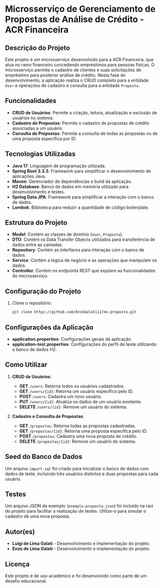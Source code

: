 # Microsserviço de Gerenciamento de Propostas de Análise de Crédito - ACR Financeira

## Descrição do Projeto

Este projeto é um microsserviço desenvolvido para a ACR Financeira, que atua no ramo financeiro concedendo empréstimos para pessoas físicas. O microsserviço permite o cadastro de clientes e suas solicitações de empréstimo para posterior análise de crédito. Nesta fase do desenvolvimento, a aplicação realiza o CRUD completo para a entidade `User` e operações de cadastro e consulta para a entidade `Proposta`.

## Funcionalidades

- **CRUD de Usuários**: Permite a criação, leitura, atualização e exclusão de usuários no sistema.
- **Cadastro de Propostas**: Permite o cadastro de propostas de crédito associadas a um usuário.
- **Consulta de Propostas**: Permite a consulta de todas as propostas ou de uma proposta específica por ID.

## Tecnologias Utilizadas

- **Java 17**: Linguagem de programação utilizada.
- **Spring Boot 3.3.3**: Framework para simplificar o desenvolvimento de aplicações Java.
- **Maven**: Gerenciador de dependências e build da aplicação.
- **H2 Database**: Banco de dados em memória utilizado para desenvolvimento e testes.
- **Spring Data JPA**: Framework para simplificar a interação com o banco de dados.
- **Lombok**: Biblioteca para reduzir a quantidade de código boilerplate.

## Estrutura do Projeto

- **Model**: Contém as classes de domínio (`User`, `Proposta`).
- **DTO**: Contém os Data Transfer Objects utilizados para transferência de dados entre as camadas.
- **Repository**: Contém as interfaces para interação com o banco de dados.
- **Service**: Contém a lógica de negócio e as operações que manipulam os dados.
- **Controller**: Contém os endpoints REST que expõem as funcionalidades do microsserviço.

## Configuração do Projeto

1. Clone o repositório:
    ```bash
    git clone https://github.com/EnzoGalati12/ms-proposta.git
    ```


## Configurações da Aplicação

- **application.properties**: Configurações gerais da aplicação.
- **application-test.properties**: Configurações do perfil de teste utilizando o banco de dados H2.

## Como Utilizar

1. **CRUD de Usuários**:
    - **GET** `/users`: Retorna todos os usuários cadastrados.
    - **GET** `/users/{id}`: Retorna um usuário específico pelo ID.
    - **POST** `/users`: Cadastra um novo usuário.
    - **PUT** `/users/{id}`: Atualiza os dados de um usuário existente.
    - **DELETE** `/users/{id}`: Remove um usuário do sistema.

2. **Cadastro e Consulta de Propostas**:
    - **GET** `/propostas`: Retorna todas as propostas cadastradas.
    - **GET** `/propostas/{id}`: Retorna uma proposta específica pelo ID.
    - **POST** `/propostas`: Cadastra uma nova proposta de crédito.
    - **DELETE** `/propostas/{id}`: Remove um usuário do sistema.

## Seed do Banco de Dados

Um arquivo `import.sql` foi criado para inicializar o banco de dados com dados de teste, incluindo três usuários distintos e duas propostas para cada usuário.

## Testes

Um arquivo JSON de exemplo (`exemplo-proposta.json`) foi incluído na raiz do projeto para facilitar a realização de testes. Utilize-o para simular o cadastro de uma nova proposta.

## Autor(es)

- **Luigi de Lima Galati** - Desenvolvimento e implementação do projeto.
- **Enzo de Lima Galati** - Desenvolvimento e implementação do projeto.

## Licença

Este projeto é de uso acadêmico e foi desenvolvido como parte de um desafio educacional.
